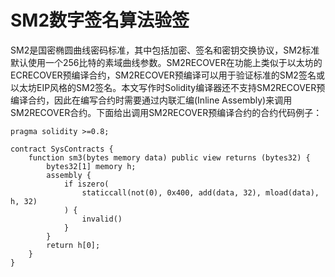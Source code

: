 # SM2数字签名算法验签

SM2是国密椭圆曲线密码标准，其中包括加密、签名和密钥交换协议，SM2标准默认使用一个256比特的素域曲线参数。SM2RECOVER在功能上类似于以太坊的ECRECOVER预编译合约，SM2RECOVER预编译可以用于验证标准的SM2签名或以太坊EIP风格的SM2签名。本文写作时Solidity编译器还不支持SM2RECOVER预编译合约，因此在编写合约时需要通过内联汇编(Inline Assembly)来调用SM2RECOVER合约。下面给出调用SM2RECOVER预编译合约的合约代码例子：

```solidity
pragma solidity >=0.8;

contract SysContracts {
    function sm3(bytes memory data) public view returns (bytes32) {
        bytes32[1] memory h;
        assembly {
            if iszero(
                staticcall(not(0), 0x400, add(data, 32), mload(data), h, 32)
            ) {
                invalid()
            }
        }
        return h[0];
    }
}
```
